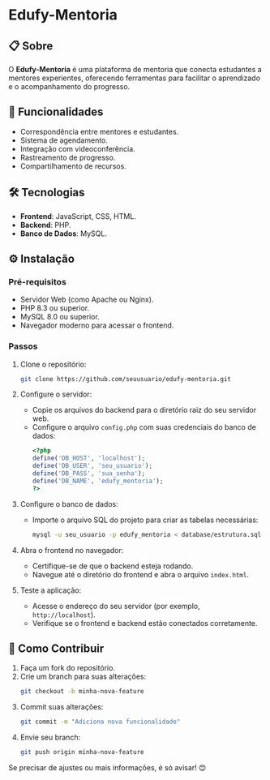 

# Edufy-Mentoria

## 📋 Sobre  
O **Edufy-Mentoria** é uma plataforma de mentoria que conecta estudantes a mentores experientes, oferecendo ferramentas para facilitar o aprendizado e o acompanhamento do progresso.

## 🚀 Funcionalidades  
- Correspondência entre mentores e estudantes.  
- Sistema de agendamento.  
- Integração com videoconferência.  
- Rastreamento de progresso.  
- Compartilhamento de recursos.  

## 🛠️ Tecnologias  
- **Frontend**: JavaScript, CSS, HTML.  
- **Backend**: PHP.  
- **Banco de Dados**: MySQL.  

## ⚙️ Instalação  

### Pré-requisitos  
- Servidor Web (como Apache ou Nginx).  
- PHP 8.3 ou superior.  
- MySQL 8.0 ou superior.  
- Navegador moderno para acessar o frontend.  

### Passos  

1. Clone o repositório:  
   ```bash  
   git clone https://github.com/seuusuario/edufy-mentoria.git  
   ```  

2. Configure o servidor:  
   - Copie os arquivos do backend para o diretório raiz do seu servidor web.  
   - Configure o arquivo `config.php` com suas credenciais do banco de dados:  
     ```php  
     <?php  
     define('DB_HOST', 'localhost');  
     define('DB_USER', 'seu_usuario');  
     define('DB_PASS', 'sua_senha');  
     define('DB_NAME', 'edufy_mentoria');  
     ?>  
     ```  

3. Configure o banco de dados:  
   - Importe o arquivo SQL do projeto para criar as tabelas necessárias:  
     ```bash  
     mysql -u seu_usuario -p edufy_mentoria < database/estrutura.sql  
     ```  

4. Abra o frontend no navegador:  
   - Certifique-se de que o backend esteja rodando.  
   - Navegue até o diretório do frontend e abra o arquivo `index.html`.  

5. Teste a aplicação:  
   - Acesse o endereço do seu servidor (por exemplo, `http://localhost`).  
   - Verifique se o frontend e backend estão conectados corretamente.  

## 📝 Como Contribuir  
1. Faça um fork do repositório.  
2. Crie um branch para suas alterações:  
   ```bash  
   git checkout -b minha-nova-feature  
   ```  
3. Commit suas alterações:  
   ```bash  
   git commit -m "Adiciona nova funcionalidade"  
   ```  
4. Envie seu branch:  
   ```bash  
   git push origin minha-nova-feature  
   ```  


Se precisar de ajustes ou mais informações, é só avisar! 😊
